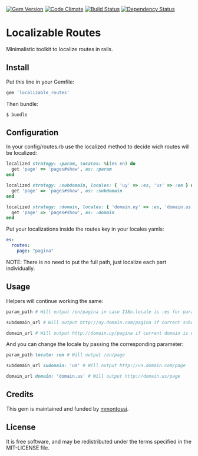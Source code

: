[![Gem Version](https://badge.fury.io/rb/localizable_routes.svg)](http://badge.fury.io/rb/localizable_routes)
[![Code Climate](https://codeclimate.com/github/mmontossi/localizable_routes/badges/gpa.svg)](https://codeclimate.com/github/mmontossi/localizable_routes)
[![Build Status](https://travis-ci.org/mmontossi/localizable_routes.svg)](https://travis-ci.org/mmontossi/localizable_routes)
[![Dependency Status](https://gemnasium.com/mmontossi/localizable_routes.svg)](https://gemnasium.com/mmontossi/localizable_routes)

# Localizable Routes

Minimalistic toolkit to localize routes in rails.

## Install

Put this line in your Gemfile:
```ruby
gem 'localizable_routes'
```

Then bundle:
```
$ bundle
```

## Configuration

In your config/routes.rb use the localized method to decide wich routes will be localized:
```ruby
localized strategy: :param, locales: %i(es en) do
  get 'page' => 'pages#show', as: :param
end

localized strategy: :subdomain, locales: { 'uy' => :es, 'us' => :en } do
  get 'page' => 'pages#show', as: :subdomain
end

localized strategy: :domain, locales: { 'domain.uy' => :es, 'domain.us' => :en } do
  get 'page' => 'pages#show', as: :domain
end
```

Put your localizations inside the routes key in your locales yamls:
```yaml
es:
  routes:
    page: "pagina"
```

NOTE: There is no need to put the full path, just localize each part individually.

## Usage

Helpers will continue working the same:
```ruby
param_path # Will output /en/pagina in case I18n.locale is :es for param strategy

subdomain_url # Will output http://uy.domain.com/pagina if current subdomain is uy

domain_url # Will output http://domain.uy/pagina if current domain is domain.uy
```

And you can change the locale by passing the corresponding parameter:
```ruby
param_path locale: :en # Will output /en/page

subdomain_url sudomain: 'us' # Will output http://us.domain.com/page

domain_url domain: 'domain.us' # Will output http://domain.us/page
```

## Credits

This gem is maintained and funded by [mmontossi](https://github.com/mmontossi).

## License

It is free software, and may be redistributed under the terms specified in the MIT-LICENSE file.
